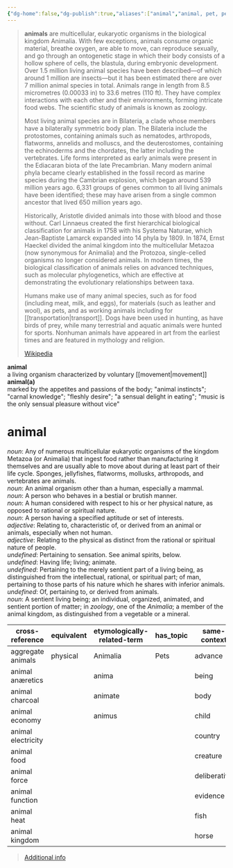 ```yaml
---
{"dg-home":false,"dg-publish":true,"aliases":["animal","animal, pet, pets, cat, cats, dog, dogs, rabbit, rabbits, pig, pigs, cow, cows, hefer, hefers, bull, bulls, chicken, chickens, duck, ducks, ducklings, kitten, kittens, kitty, kitties, puppy, puppies, piglet, piglets, horse, horses, goat, goats, livestock, oxen. ox"],"locations":null,"tag":null,"date":null,"title":"animal","linter-yaml-title-alias":"animal","permalink":"/animals/","dgHomeLink":true,"dgPassFrontmatter":true}
---
```


> **animals** are multicellular, eukaryotic organisms in the biological kingdom Animalia. With few exceptions, animals consume organic material, breathe oxygen, are able to move, can reproduce sexually, and go through an ontogenetic stage in which their body consists of a hollow sphere of cells, the blastula, during embryonic development. Over 1.5 million living animal species have been described—of which around 1 million are insects—but it has been estimated there are over 7 million animal species in total. Animals range in length from 8.5 micrometres (0.00033 in) to 33.6 metres (110 ft). They have complex interactions with each other and their environments, forming intricate food webs. The scientific study of animals is known as zoology.
>
> Most living animal species are in Bilateria, a clade whose members have a bilaterally symmetric body plan. The Bilateria include the protostomes, containing animals such as nematodes, arthropods, flatworms, annelids and molluscs, and the deuterostomes, containing the echinoderms and the chordates, the latter including the vertebrates. Life forms interpreted as early animals were present in the Ediacaran biota of the late Precambrian. Many modern animal phyla became clearly established in the fossil record as marine species during the Cambrian explosion, which began around 539 million years ago. 6,331 groups of genes common to all living animals have been identified; these may have arisen from a single common ancestor that lived 650 million years ago.
>
> Historically, Aristotle divided animals into those with blood and those without. Carl Linnaeus created the first hierarchical biological classification for animals in 1758 with his Systema Naturae, which Jean-Baptiste Lamarck expanded into 14 phyla by 1809. In 1874, Ernst Haeckel divided the animal kingdom into the multicellular Metazoa (now synonymous for Animalia) and the Protozoa, single-celled organisms no longer considered animals. In modern times, the biological classification of animals relies on advanced techniques, such as molecular phylogenetics, which are effective at demonstrating the evolutionary relationships between taxa.
>
> Humans make use of many animal species, such as for food (including meat, milk, and eggs), for materials (such as leather and wool), as pets, and as working animals including for [[transportation|transport]]. Dogs have been used in hunting, as have birds of prey, while many terrestrial and aquatic animals were hunted for sports. Nonhuman animals have appeared in art from the earliest times and are featured in mythology and religion.
>
> [Wikipedia](https://en.wikipedia.org/wiki/Animal)

**animal**  
a living organism characterized by voluntary [[movement|movement]]  
**animal(a)**  
marked by the appetites and passions of the body; "animal instincts"; "carnal knowledge"; "fleshly desire"; "a sensual delight in eating"; "music is the only sensual pleasure without vice"  

# animal

*noun*: Any of numerous multicellular eukaryotic organisms of the kingdom Metazoa (or Animalia) that ingest food rather than manufacturing it themselves and are usually able to move about during at least part of their life cycle. Sponges, jellyfishes, flatworms, mollusks, arthropods, and vertebrates are animals.  
*noun*: An animal organism other than a human, especially a mammal.  
*noun*: A person who behaves in a bestial or brutish manner.  
*noun*: A human considered with respect to his or her physical nature, as opposed to rational or spiritual nature.  
*noun*: A person having a specified aptitude or set of interests.  
*adjective*: Relating to, characteristic of, or derived from an animal or animals, especially when not human.  
*adjective*: Relating to the physical as distinct from the rational or spiritual nature of people.  
*undefined*: Pertaining to sensation. See <internalXref urlencoded="animal%20spirits">animal spirits</internalXref>, below.  
*undefined*: Having life; living; animate.  
*undefined*: Pertaining to the merely sentient part of a living being, as distinguished from the intellectual, rational, or spiritual part; of man, pertaining to those parts of his nature which he shares with inferior animals.  
*undefined*: Of, pertaining to, or derived from animals.  
*noun*: A sentient living being; an individual, organized, animated, and sentient portion of matter; in <em>zoology</em>, one of the <em>Animalia</em>; a member of the animal kingdom, as distinguished from a vegetable or a mineral.

| cross-reference |equivalent |etymologically-related-term |has_topic |same-context |synonym |
| --- | --- | --- | --- | --- | --- |
| aggregate animals | physical | Animalia | Pets | advance | Adamic |
| animal anæretics | | anima | | being | Angora goat |
| animal charcoal | | animate | | body | Arctic fox |
| animal economy | | animus | | child | Belgian hare |
| animal electricity | | | | country | Caffre cat |
| animal food | | | | creature | Circean |
| animal force | | | | deliberative | Draconian |
| animal function | | | | evidence | Goth |
| animal heat | | | | fish | Gothic |
| animal kingdom | | | | horse | Indian buffalo |

> [Additional info](https://www.wordnik.com/words/animal)
